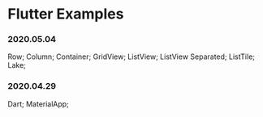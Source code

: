# Flutter Examples
### 2020.05.04
Row; Column; Container; GridView; ListView; ListView Separated; ListTile; Lake;
### 2020.04.29
Dart; MaterialApp;
